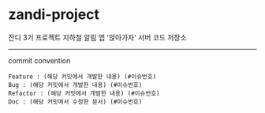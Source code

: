# zandi-project
잔디 3기 프로젝트 지하철 알림 앱 '앉아가자' 서버 코드 저장소

---
commit convention
```
Feature : (해당 커밋에서 개발한 내용) (#이슈번호)
Bug : (해당 커밋에서 개발한 내용) (#이슈번호)
Refactor : (해당 커밋에서 개발한 내용) (#이슈번호)
Doc : (해당 커밋에서 수정한 문서) (#이슈번호)
```